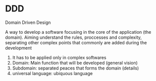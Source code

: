 # DDD
Domain Driven Design

A way to develop a software focusing in the core of the application (the domain). Aiming understand the rules, proccesses and complexity, separating other complex points that commonly are added during the development

1) It has to be applied only in complex softwares
2) Domain: Main function that will be developed (general vision)
3) Subdomain: separated peaces that forms the domain (details)
4) universal language: ubiquous language
